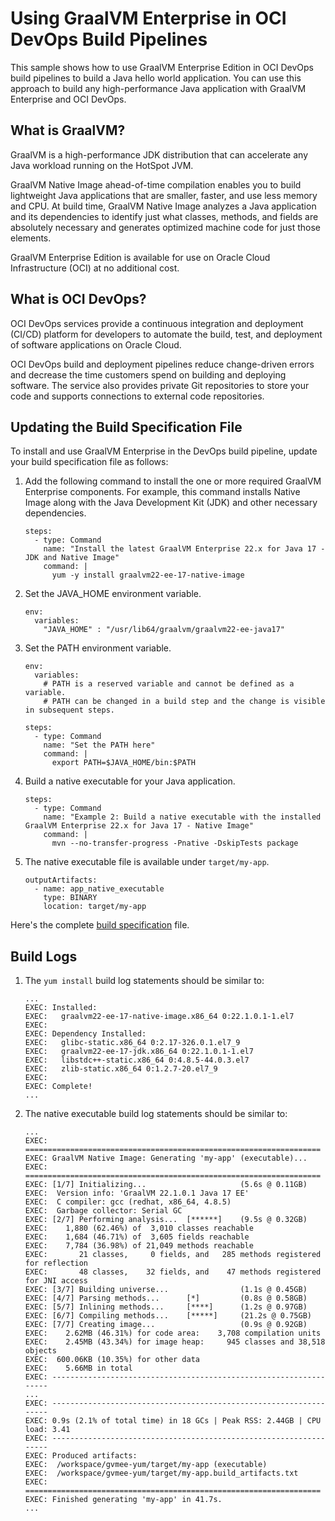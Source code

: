 # Using GraalVM Enterprise in OCI DevOps Build Pipelines

This sample shows how to use GraalVM Enterprise Edition in OCI DevOps build pipelines to build a Java hello world application. You can use this approach to build any high-performance Java application with GraalVM Enterprise and OCI DevOps.

## What is GraalVM?

GraalVM is a high-performance JDK distribution that can accelerate any Java workload running on the HotSpot JVM.

GraalVM Native Image ahead-of-time compilation enables you to build lightweight Java applications that are smaller, faster, and use less memory and CPU. At build time, GraalVM Native Image analyzes a Java application and its dependencies to identify just what classes, methods, and fields are absolutely necessary and generates optimized machine code for just those elements.

GraalVM Enterprise Edition is available for use on Oracle Cloud Infrastructure (OCI) at no additional cost.

## What is OCI DevOps?

OCI DevOps services provide a continuous integration and deployment (CI/CD) platform for developers to automate the build, test, and deployment of software applications on Oracle Cloud.

OCI DevOps build and deployment pipelines reduce change-driven errors and decrease the time customers spend on building and deploying software. The service also provides private Git repositories to store your code and supports connections to external code repositories. 


## Updating the Build Specification File

To install and use GraalVM Enterprise in the DevOps build pipeline, update your build specification file as follows:

1. Add the following command to install the one or more required GraalVM Enterprise components. For example, this command installs Native Image along with the Java Development Kit (JDK) and other necessary dependencies.

    ```shell
    steps:
      - type: Command
        name: "Install the latest GraalVM Enterprise 22.x for Java 17 - JDK and Native Image"
        command: |
          yum -y install graalvm22-ee-17-native-image
    ```

2. Set the JAVA_HOME environment variable.

    ```shell
    env:
      variables:
        "JAVA_HOME" : "/usr/lib64/graalvm/graalvm22-ee-java17"
    ```

3. Set the PATH environment variable.

    ```shell
    env:
      variables:
        # PATH is a reserved variable and cannot be defined as a variable.
        # PATH can be changed in a build step and the change is visible in subsequent steps.
    
    steps:
      - type: Command
        name: "Set the PATH here"
        command: |
          export PATH=$JAVA_HOME/bin:$PATH
    ```

4. Build a native executable for your Java application.

    ```shell
    steps:
      - type: Command
        name: "Example 2: Build a native executable with the installed GraalVM Enterprise 22.x for Java 17 - Native Image"
        command: |
          mvn --no-transfer-progress -Pnative -DskipTests package
    ```


5. The native executable file is available under `target/my-app`.

    ```shell
    outputArtifacts:
      - name: app_native_executable
        type: BINARY
        location: target/my-app
    ```

Here's the complete [build specification](graal_spec.yaml) file.


## Build Logs

1. The `yum install` build log statements should be similar to:

    ```shell
    ...
    EXEC: Installed:   
    EXEC:   graalvm22-ee-17-native-image.x86_64 0:22.1.0.1-1.el7                             
    EXEC:    
    EXEC: Dependency Installed:   
    EXEC:   glibc-static.x86_64 0:2.17-326.0.1.el7_9                                         
    EXEC:   graalvm22-ee-17-jdk.x86_64 0:22.1.0.1-1.el7                                      
    EXEC:   libstdc++-static.x86_64 0:4.8.5-44.0.3.el7                                       
    EXEC:   zlib-static.x86_64 0:1.2.7-20.el7_9                                              
    EXEC:    
    EXEC: Complete!
    ...
    ```

2. The native executable build log statements should be similar to:

    ```shell
    ...
    EXEC: ==================================================================
    EXEC: GraalVM Native Image: Generating 'my-app' (executable)...   
    EXEC: ==================================================================
    EXEC: [1/7] Initializing...                     (5.6s @ 0.11GB)   
    EXEC:  Version info: 'GraalVM 22.1.0.1 Java 17 EE'   
    EXEC:  C compiler: gcc (redhat, x86_64, 4.8.5)   
    EXEC:  Garbage collector: Serial GC   
    EXEC: [2/7] Performing analysis...  [******]    (9.5s @ 0.32GB)   
    EXEC:    1,880 (62.46%) of  3,010 classes reachable   
    EXEC:    1,684 (46.71%) of  3,605 fields reachable   
    EXEC:    7,784 (36.98%) of 21,049 methods reachable   
    EXEC:       21 classes,     0 fields, and   285 methods registered for reflection   
    EXEC:       48 classes,    32 fields, and    47 methods registered for JNI access   
    EXEC: [3/7] Building universe...                (1.1s @ 0.45GB)   
    EXEC: [4/7] Parsing methods...      [*]         (0.8s @ 0.58GB)   
    EXEC: [5/7] Inlining methods...     [****]      (1.2s @ 0.97GB)   
    EXEC: [6/7] Compiling methods...    [*****]     (21.2s @ 0.75GB)   
    EXEC: [7/7] Creating image...                   (0.9s @ 0.92GB)   
    EXEC:    2.62MB (46.31%) for code area:    3,708 compilation units   
    EXEC:    2.45MB (43.34%) for image heap:     945 classes and 38,518 objects   
    EXEC:  600.06KB (10.35%) for other data   
    EXEC:    5.66MB in total   
    EXEC: ------------------------------------------------------------------
    ...
    EXEC: ------------------------------------------------------------------
    EXEC: 0.9s (2.1% of total time) in 18 GCs | Peak RSS: 2.44GB | CPU load: 3.41   
    EXEC: ------------------------------------------------------------------
    EXEC: Produced artifacts:   
    EXEC:  /workspace/gvmee-yum/target/my-app (executable)   
    EXEC:  /workspace/gvmee-yum/target/my-app.build_artifacts.txt   
    EXEC: ==================================================================
    EXEC: Finished generating 'my-app' in 41.7s.   
    ...
    ```
